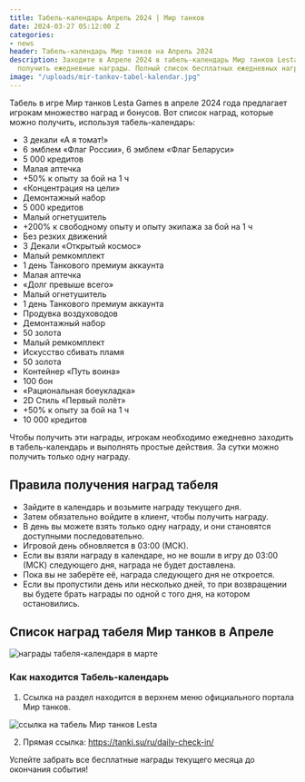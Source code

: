 ```yaml
---
title: Табель-календарь Апрель 2024 | Мир танков
date: 2024-03-27 05:12:00 Z
categories:
- news
header: Табель-календарь Мир танков на Апрель 2024
description: Заходите в Апреле 2024 в табель-календарь Мир танков Lesta Games, чтобы
  получить ежедневные награды. Полный список бесплатных ежедневных наград в материале.
image: "/uploads/mir-tankov-tabel-kalendar.jpg"
---
```


Табель в игре Мир танков Lesta Games в апреле 2024 года предлагает игрокам множество наград и бонусов. Вот список наград, которые можно получить, используя табель-календарь:

* 3 декали «А я томат!»
* 6 эмблем «Флаг России», 6 эмблем «Флаг Беларуси»
* 5 000 кредитов
* Малая аптечка
* +50% к опыту за бой на 1 ч
* «Концентрация на цели»
* Демонтажный набор
* 5 000 кредитов
* Малый огнетушитель
* +200% к свободному опыту и опыту экипажа за бой на 1 ч
* Без резких движений
* 3 Декали «Открытый космос»
* Малый ремкомплект
* 1 день Танкового премиум аккаунта
* Малая аптечка
* «Долг превыше всего»
* Малый огнетушитель
* 1 день Танкового премиум аккаунта
* Продувка воздуховодов
* Демонтажный набор
* 50 золота
* Малый ремкомплект
* Искусство сбивать пламя
* 50 золота
* Контейнер «Путь воина»
* 100 бон
* «Рациональная боеукладка»
* 2D Стиль «Первый полёт»
* +50% к опыту за бой на 1 ч
* 10 000 кредитов

Чтобы получить эти награды, игрокам необходимо ежедневно заходить в табель-календарь и выполнять простые действия. За сутки можно получить только одну награду.

## Правила получения наград табеля

* Зайдите в календарь и возьмите награду текущего дня. 
* Затем обязательно войдите в клиент, чтобы получить награду. 
* В день вы можете взять только одну награду, и они становятся доступными последовательно. 
* Игровой день обновляется в 03:00 (МСК). 
* Если вы взяли награду в календаре, но не вошли в игру до 03:00 (МСК) следующего дня, награда не будет доставлена. 
* Пока вы не заберёте её, награда следующего дня не откроется. 
* Если вы пропустили день или несколько дней, то при возвращении вы будете брать награды по одной с того дня, на котором остановились.

## Список наград табеля Мир танков в Апреле

![награды табеля-календаря в марте](https://ru-wotp.lesta.ru/dcont/fb/image/0bfb-c405-db6c-d890.png)

### Как находится Табель-календарь

1. Ссылка на раздел находится в верхнем меню официального портала Мир танков.

![ссылка на табель Мир танков Lesta](https://ru-wotp.lesta.ru/dcont/fb/image/b4fd-0245-db13-89f7.png)

2. Прямая ссылка: https://tanki.su/ru/daily-check-in/

Успейте забрать все бесплатные награды текущего месяца до окончания события!

